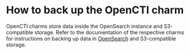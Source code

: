 # How to back up the OpenCTI charm

OpenCTI charms store data inside the OpenSearch instance and S3-compatible 
storage. Refer to the documentation of the respective charms for instructions 
on backing up data in [OpenSearch](https://charmhub.io/opensearch/docs/h-configure-s3)
and S3-compatible storage.
